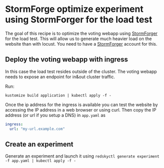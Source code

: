# StormForge optimize experiment using StormForger for the load test

The goal of this recipe is to optimize the voting webapp using [StormForger](https://stormforger.com) for the load test. 
This will allow us to generate much heavier load on the website than with locust. 
You need to have a [StormForger](https://stormforger.com) account for this.

## Deploy the voting webapp with ingress

In this case the load test resides outside of the cluster. The voting webapp needs to expose an endpoint for in&out cluster traffic.

Run:

```terminal
kustomize build application | kubectl apply -f -
```

Once the ip address for the ingress is available you can test the website by accessing the IP address in a web browser or using curl. Then copy the IP address (or url if you setup a DNS) in `app.yaml` as

```yaml
ingress:
  url: "my-url.example.com"
```

## Create an experiment

Generate an experiment and launch it using `redskyctl generate experiment -f app.yaml | kubectl apply -f -`
